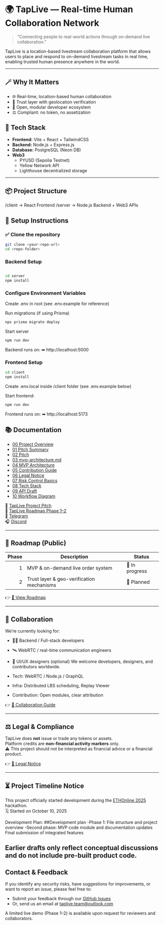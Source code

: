 # 🌍 TapLive — Real-time Human Collaboration Network

> “Connecting people to real-world actions through on-demand live collaboration.”

TapLive is a location-based livestream collaboration platform that allows users to place and respond to on-demand livestream tasks in real time, enabling trusted human presence anywhere in the world.

---

## 🪄 Why It Matters
- 🌐 Real-time, location-based human collaboration  
- 🔐 Trust layer with geolocation verification  
- 🤝 Open, modular developer ecosystem  
- ⚖️ Compliant: no token, no assetization

## 🚀 Tech Stack

- **Frontend:** Vite + React + TailwindCSS
- **Backend:** Node.js + Express.js
- **Database:** PostgreSQL (Neon DB)
- **Web3**
  - PYUSD (Sepolia Testnet)
  - Yellow Network API
  - Lighthouse decentralized storage

---

## 📦 Project Structure

/client → React Frontend
/server → Node.js Backend + Web3 APIs


## 🔧 Setup Instructions

### ✅ Clone the repository

```bash
git clone <your-repo-url>
cd <repo-folder>
```

### Backend Setup
```bash

cd server
npm install
```

### Configure Environment Variables
Create .env in root (see .env.example for reference)

Run migrations (if using Prisma)
```bash
npx prisma migrate deploy
```
Start server
```bash
npm run dev
```
Backend runs on:
➡ http://localhost:5000

### Frontend Setup
```bash
cd client
npm install
```
Create .env.local inside /client folder (see .env.example below)

Start frontend:

```bash
npm run dev
```
Frontend runs on:
➡ http://localhost:5173

## 📚 Documentation

- [00 Project Overview](./docs/00_project-overview.md)
- [01 Pitch Summary](./docs/01_pitch-summary.md)
- [02 Pitch](./docs/02_pitch.md)
- [03 mvp-architecture.md](./docs/03_mvp-architecture.md)
- [04 MVP Architecture](./docs/04_mvp-architecture.md)
- [05 Contribution Guide](./docs/05_contribution-guide.md)
- [06 Legal Notice](./docs/06_legal-notice.md)
- [07 Risk Control Basics](./docs/07_risk-control-basics.md)
- [08 Tech Stack](./docs/08_tech-stack.md)
- [09 API Draft](./docs/09_api-draft.md)
- [10 Workflow Diagram](./docs/10_workflow-diagram.md)

📘 [TapLive Project Pitch](https://www.notion.so/TapLive-Project-Pitch-289943c0201980249cafd292b7d904d8)  
🧭 [TapLive Roadmap Phase 1–2](https://www.notion.so/TapLive-Roadmap-Phase-1-2-289943c0201980f4a78aeb7cc191c17a)  
💬 [Telegram](https://t.me/taplive_global)  
🎧 [Discord](https://discord.gg/bJfcHpvwBw)

---

## 🧭 Roadmap (Public)
| Phase | Description                                    | Status          |
|------:|-----------------------------------------------|-----------------|
| 1     | MVP & on-demand live order system             | 🚧 In progress  |
| 2     | Trust layer & geo-verification mechanisms     | 🧭 Planned      |

👉 [🧭 View Roadmap](./docs/articles/roadmap-phase1-2.md)

---

## 👥 Collaboration
We’re currently looking for:
- 🧑‍💻 Backend / Full-stack developers
- 🛰️ WebRTC / real-time communication engineers
- 🧭 UI/UX designers (optional)
We welcome developers, designers, and contributors worldwide.

- Tech: WebRTC / Node.js / GraphQL
- Infra: Distributed LBS scheduling, Replay Viewer
- Contribution: Open modules, clear attribution

👉 [🤝 Collaboration Guide](./docs/developer/collaboration-guide.md)

---

## ⚖️ Legal & Compliance
TapLive does **not** issue or trade any tokens or assets.  
Platform credits are **non-financial activity markers** only.  
⚠️ This project should not be interpreted as financial advice or a financial product.

👉 [📜 Legal Notice](./LEGAL_NOTICE.md)

---

## ⏳ Project Timeline Notice

This project officially started development during the [ETHOnline 2025](https://ethglobal.com/events/ethonline2025) hackathon.  
🗓️ Started on October 10, 2025

Development Plan:
##Development plan
 -Phase 1: File structure and project overview
 -Second phase: MVP code module and documentation updates
Final submission of integrated features

Earlier drafts only reflect conceptual discussions and do **not** include pre-built product code.
---

## Contact & Feedback

If you identify any security risks, have suggestions for improvements, or want to report an issue, please feel free to:
- Submit your feedback through our [GitHub Issues](https://github.com/taplivenetwork/taplive/issues)
- Or, send us an email at [taplive.team@outlook.com](mailto:taplive.team@outlook.com)

A limited live demo (Phase 1–2) is available upon request for reviewers and collaborators.
